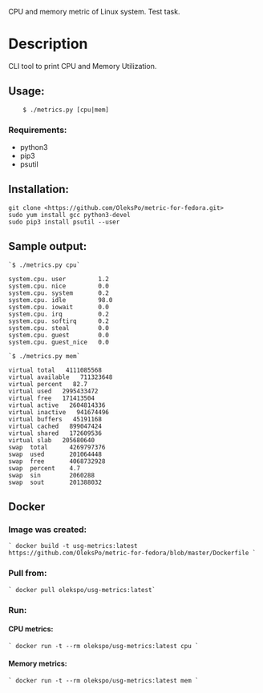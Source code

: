 CPU and memory metric of Linux system. Test task.

# Description

CLI tool to print CPU and Memory Utilization.

## Usage:
```
    $ ./metrics.py [cpu|mem]
```

### Requirements:

* python3
* pip3
* psutil

## Installation:
```
git clone <https://github.com/OleksPo/metric-for-fedora.git>
sudo yum install gcc python3-devel
sudo pip3 install psutil --user
```

## Sample output:
```
`$ ./metrics.py cpu`

system.cpu. user         1.2
system.cpu. nice         0.0
system.cpu. system       0.2
system.cpu. idle         98.0
system.cpu. iowait       0.0
system.cpu. irq          0.2
system.cpu. softirq      0.2
system.cpu. steal        0.0
system.cpu. guest        0.0
system.cpu. guest_nice   0.0
```

```
`$ ./metrics.py mem`

virtual total   4111085568
virtual available   711323648
virtual percent   82.7
virtual used   2995433472
virtual free   171413504
virtual active   2604814336
virtual inactive   941674496
virtual buffers   45191168
virtual cached   899047424
virtual shared   172609536
virtual slab   205680640
swap  total      4269797376
swap  used       201064448
swap  free       4068732928
swap  percent    4.7
swap  sin        2060288
swap  sout       201388032
```

## Docker

### Image was created:
```
` docker build -t usg-metrics:latest https://github.com/OleksPo/metric-for-fedora/blob/master/Dockerfile `
```

### Pull from:
```
` docker pull olekspo/usg-metrics:latest`
```

### Run:

#### CPU metrics:
```
` docker run -t --rm olekspo/usg-metrics:latest cpu `
```
#### Memory metrics:
```
` docker run -t --rm olekspo/usg-metrics:latest mem `
```